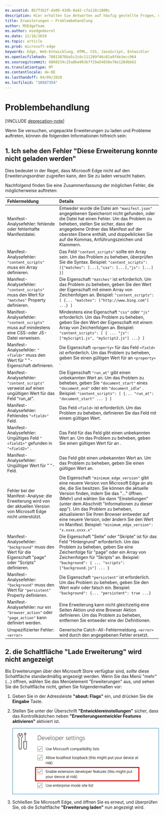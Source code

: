 ```yaml
---
ms.assetid: 8b7f362f-da09-43db-8a42-cfa128c1808c
description: Hier erhalten Sie Antworten auf häufig gestellte Fragen, die beim Laden von ungepackten Erweiterungen auftreten können.
title: Erweiterungen – Problembehandlung
author: MSEdgeTeam
ms.author: msedgedevrel
ms.date: 12/16/2019
ms.topic: article
ms.prod: microsoft-edge
keywords: Edge, Web-Entwicklung, HTML, CSS, JavaScript, Entwickler
ms.openlocfilehash: 78013876ba5c2c6c111289f46c81a9fde3ecc964
ms.sourcegitcommit: 6860234c25a8be863b7f29a54838e78e120dbb62
ms.translationtype: MT
ms.contentlocale: de-DE
ms.lasthandoff: 04/09/2020
ms.locfileid: "10567354"
---
```

# Problembehandlung  

[!INCLUDE [deprecation-note](includes/deprecation-note.md)]  

Wenn Sie versuchen, ungepackte Erweiterungen zu laden und Probleme auftreten, können die folgenden Informationen hilfreich sein:

## 1. Ich sehe den Fehler "Diese Erweiterung konnte nicht geladen werden"

Dies bedeutet in der Regel, dass Microsoft Edge nicht auf den Erweiterungsordner zugreifen kann, den Sie zu laden versucht haben.

Nachfolgend finden Sie eine Zusammenfassung der möglichen Fehler, die möglicherweise auftreten:

Fehlermeldung | Details
:--------- | :------------
Manifest-Analysefehler: fehlende oder fehlerhafte Manifestdatei. | Entweder wurde die Datei am `"manifest.json"` angegebenen Speicherort nicht gefunden, oder die Datei hat einen Fehler. Um das Problem zu beheben, stellen Sie sicher, dass der angegebene Ordner das Manifest auf der obersten Ebene enthält, und doppelklicken Sie auf die Kommas, Anführungszeichen und Klammern.
Manifest-Analysefehler: `"content_scripts"` muss ein Array definieren. | Das Feld `"content_scripts"` sollte ein Array sein. Um das Problem zu beheben, überprüfen Sie die Syntax. Beispiel: `"content_scripts": [{"matches": [...],"css": [...],"js": [...] }]`
Manifest-Analysefehler: `"content_scripts"` muss den Wert für `"matches"` Property definieren. | Die Eigenschaft `"matches"` ist erforderlich. Um das Problem zu beheben, geben Sie den Wert der Eigenschaft mit einem Array von Zeichenfolgen an. Beispiel: `"content_scripts": [ {... "matches": ["http://www.bing.com"] ...} ]`
Manifest-Analysefehler: `"content_scripts"` muss auf mindestens eine CSS-oder JS-Datei verweisen. | Mindestens eine Eigenschaft `"css"` oder `"js"` erforderlich. Um das Problem zu beheben, geben Sie den Wert der Eigenschaft mit einem Array von Zeichenfolgen an. Beispiel: `"content_scripts": [ { ... "js": ["myScript1.js", "myScript2.js"] ...} ]`
Manifest-Analysefehler: `"<field>"` muss den Wert für " <property> "-Eigenschaft definieren. | Die Eigenschaft `<property>` für das Feld `<field>` ist erforderlich. Um das Problem zu beheben, geben Sie einen gültigen Wert für an `<property>` .
Manifest-Analysefehler: `"content_scripts"` verweist auf einen ungültigen Wert für das Feld "run_at". | Die Eigenschaft `"run_at"` gibt einen unbekannten Wert an. Um das Problem zu beheben, geben Sie `"document_start"` eines `"document_end"` oder ein `"document_idle"` . Beispiel: `"content_scripts": [ {... "run_at": "document_start" ... } ]`
Manifest-Analysefehler: Fehlendes `"<field>"` Feld. | Das Feld `<field>` ist erforderlich. Um das Problem zu beheben, definieren Sie das Feld mit einem gültigen Wert.
Manifest-Analysefehler: Ungültiges Feld `"<field1>"` gefunden in `"<field2>"` . | Das Feld <field1> für das Feld <field2> gibt einen unbekannten Wert an. Um das Problem zu beheben, geben Sie einen gültigen Wert für an <field1> .
Manifest-Analysefehler: Ungültiger Wert für " <field> "-Feld. | Das Feld <field> gibt einen unbekannten Wert an. Um das Problem zu beheben, geben Sie einen gültigen Wert an.
Fehler bei der Manifest-Analyse: die Erweiterung wird von der aktuellen Version von Microsoft Edge nicht unterstützt. | Die Eigenschaft `"minimum_edge_version"` gibt eine neuere Version von Microsoft Edge an als die, die Sie besitzen. Sie können die aktuelle Version finden, indem Sie das "..." öffnen. (Mehr) und wählen Sie dann "Einstellungen" (unter dem Abschnitt "Informationen zu dieser app"). Um das Problem zu beheben, aktualisieren Sie Ihren Browser entweder auf eine neuere Version, oder ändern Sie den Wert im Manifest. Beispiel: `"minimum_edge_version": "x.xxxx.xxxx.x"`
Manifest-Analysefehler: `"background"` muss den Wert für die Eigenschaft "page" oder "Scripts" definieren. | Die Eigenschaft "Seite" oder "Skripte" ist für das Feld "Hintergrund" erforderlich. Um das Problem zu beheben, geben Sie eine Zeichenfolge für "page" oder ein Array von Zeichenfolgen für "Skripts" an. Beispiel: `"background": { ... "scripts": ["background.js"] ... }`
Manifest-Analysefehler: `"background"` muss den Wert für `"persistent"` Property definieren. | Die Eigenschaft `"persistent"` ist erforderlich. Um das Problem zu beheben, geben Sie den Wert wahr oder falsch ein. Beispiel: `"background": {... "persistent": true ...}`
Manifest-Analysefehler: nur ein `"browser_action"` oder `"page_action"` kann definiert werden. | Eine Erweiterung kann nicht gleichzeitig eine Seiten Aktion und eine Browser Aktion definieren. Um das Problem zu beheben, entfernen Sie entweder eine der Definitionen.
Unspezifizierter Fehler: `<error>` | Generische Catch-All-Fehlermeldung. `<error>` wird durch den angegebenen Fehler ersetzt.


## 2. die Schaltfläche "Lade Erweiterung" wird nicht angezeigt
Bis Erweiterungen über den Microsoft Store verfügbar sind, *sollte* diese Schaltfläche standardmäßig angezeigt werden. Wenn Sie das Menü "mehr" (...) öffnen, wählen Sie das Menüelement "Erweiterungen" aus, und sehen Sie die Schaltfläche nicht, gehen Sie folgendermaßen vor:

1. Geben Sie in der Adressleiste **"about: Flags"** ein, und drücken Sie die **Eingabe** Taste.
2. Stellen Sie unter der Überschrift **"Entwicklereinstellungen"** sicher, dass das Kontrollkästchen neben **"Erweiterungsentwickler Features aktivieren"** aktiviert ist.

   ![Informationen zu Flags](./media/aboutflags.PNG)  

3. Schließen Sie Microsoft Edge, und öffnen Sie es erneut, und überprüfen Sie, ob die Schaltfläche **"Erweiterung laden"** nun angezeigt wird.
